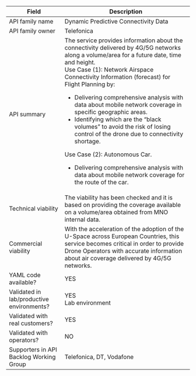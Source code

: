 | **Field** | Description | 
| ---- | ----- |
| API family name | Dynamic Predictive Connectivity Data |
| API family owner | Telefonica |
| API summary | The service provides information about the connectivity delivered by 4G/5G networks along a volume/area for a future date, time and height. <br>Use Case (1): Network Airspace Connectivity Information (forecast) for Flight Planning by: <ul><li>Delivering comprehensive analysis with data about mobile network coverage in specific geographic areas.</li><li>Identifying which are the “black volumes” to avoid the risk of losing control of the drone due to connectivity shortage.</li></ul> Use Case (2): Autonomous Car. <ul><li>Delivering comprehensive analysis with data about mobile network coverage for the route of the car.</li></ul>|
| Technical viability | The viability has been checked and it is based on providing the coverage available on a volume/area obtained from MNO internal data.
| Commercial viability | With the acceleration of the adoption of the U-Space across European Countries, this service becomes critical in order to provide Drone Operators with accurate information about air coverage delivered by 4G/5G networks.|
| YAML code available? | YES |
| Validated in lab/productive environments? | YES <br>Lab environment |
| Validated with real customers? | YES|
| Validated with operators? | NO |
| Supporters in API Backlog Working Group | Telefonica, DT, Vodafone|
